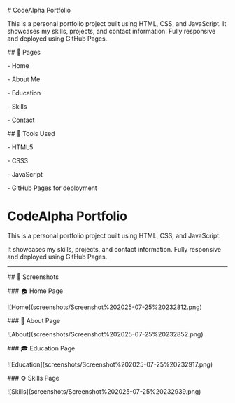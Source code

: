 \# CodeAlpha Portfolio



This is a personal portfolio project built using HTML, CSS, and JavaScript. It showcases my skills, projects, and contact information. Fully responsive and deployed using GitHub Pages.



\## 📁 Pages

\- Home

\- About Me

\- Education

\- Skills

\- Contact



\## 🚀 Tools Used

\- HTML5

\- CSS3

\- JavaScript

\- GitHub Pages for deployment

# CodeAlpha Portfolio



This is a personal portfolio project built using HTML, CSS, and JavaScript.  

It showcases my skills, projects, and contact information. Fully responsive and deployed using GitHub Pages.



---



\## 📸 Screenshots



\### 🏠 Home Page

!\[Home](screenshots/Screenshot%202025-07-25%20232812.png)



\### 👤 About Page

!\[About](screenshots/Screenshot%202025-07-25%20232852.png)



\### 🎓 Education Page

!\[Education](screenshots/Screenshot%202025-07-25%20232917.png)



\### ⚙️ Skills Page

!\[Skills](screenshots/Screenshot%202025-07-25%20232939.png)



